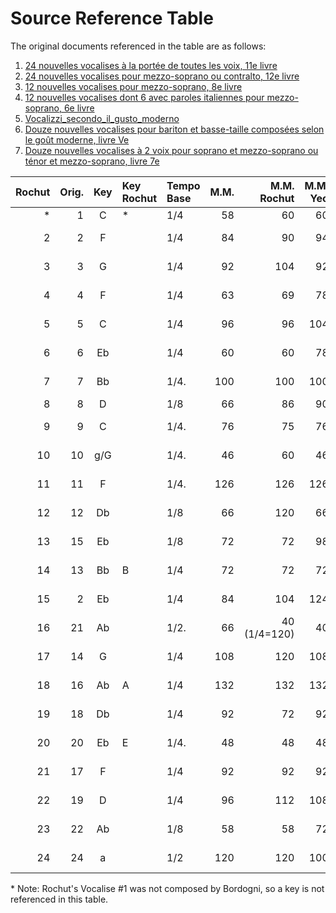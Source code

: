 # Source Reference Table

The original documents referenced in the table are as follows:

1. [24 nouvelles vocalises à la portée de toutes les voix, 11e livre](01-24_nouvelles_vocalises_à_la_portée_de_toutes_les_voix-11e_livre/000-BnF_CompleteSource.pdf)
2. [24 nouvelles vocalises pour mezzo-soprano ou contralto, 12e livre](02-24_nouvelles_vocalises_pour_mezzo-soprano_ou_contralto-12e_livre/000-BnF_CompleteSource.pdf)
3. [12 nouvelles vocalises pour mezzo-soprano, 8e livre](03-12_nouvelles_vocalises_pour_mezzo-soprano-8e_livre/000-BnF_CompleteSource.pdf)
4. [12 nouvelles vocalises dont 6 avec paroles italiennes pour mezzo-soprano, 6e livre](04-12_nouvelles_vocalises_dont_6_avec_paroles_italiennes_pour_mezzo-soprano-6e_livre/000-BnF_CompleteSource.pdf)
5. [Vocalizzi_secondo_il_gusto_moderno](05-Vocalizzi_secondo_il_gusto_moderno/000-IMSLP_CompleteSource.pdf)
6. [Douze nouvelles vocalises pour bariton et basse-taille composées selon le goût moderne, livre Ve](06-Douze_nouvelles_vocalises_pour_bariton_et_basse-taille_composées_selon_le_goût_moderne-livre_Ve/000-BnF_CompleteSource.pdf)
7. [Douze nouvelles vocalises à 2 voix pour soprano et mezzo-soprano ou ténor et mezzo-soprano, livre 7e](07-Douze_nouvelles_vocalises_à_2_voix_pour_soprano_et_mezzo-soprano_ou_ténor_et_mezzo-soprano-livre_7e/000-BnF_CompleteSource.pdf)

| Rochut | Orig. | Key | Key <br /> Rochut | Tempo <br /> Base    | M.M. | M.M. <br />Rochut | M.M. <br />Yeo | Source Pages          | Original <br /> Document | Pub. Date |
|-------:|------:|:---:|:------------------|:-------------------- |-----:|------------------:|---------------:|:----------------------|:-------------------------|:---------:| 
| \*      | 1     | C   | \*                 | 1/4                  | 58   | 60                | 60             | [001_p1.pdf](01-24_nouvelles_vocalises_à_la_portée_de_toutes_les_voix-11e_livre/001_p1.pdf)      | [1](01-24_nouvelles_vocalises_à_la_portée_de_toutes_les_voix-11e_livre/00-BnF_CompleteSource.pdf)                  | 1840      |
| 2      | 2     | F   |                   | 1/4                  | 84   | 90                | 94             | [002_pp2-3.pdf](01-24_nouvelles_vocalises_à_la_portée_de_toutes_les_voix-11e_livre/002_pp2-3.pdf)   | [1](01-24_nouvelles_vocalises_à_la_portée_de_toutes_les_voix-11e_livre/00-BnF_CompleteSource.pdf)                  | 1840      |
| 3      | 3     | G   |                   | 1/4                  | 92   | 104               | 92             | [03_pp4-5.pdf](01-24_nouvelles_vocalises_à_la_portée_de_toutes_les_voix-11e_livre/03_pp4-5.pdf)    | [1](01-24_nouvelles_vocalises_à_la_portée_de_toutes_les_voix-11e_livre/00-BnF_CompleteSource.pdf)                  | 1840      |
| 4      | 4     | F   |                   | 1/4                  | 63   | 69                | 78             | [04_pp6-7.pdf](01-24_nouvelles_vocalises_à_la_portée_de_toutes_les_voix-11e_livre/04_pp6-7.pdf)    | [1](01-24_nouvelles_vocalises_à_la_portée_de_toutes_les_voix-11e_livre/00-BnF_CompleteSource.pdf)                  | 1840      |
| 5      | 5     | C   |                   | 1/4                  | 96   | 96                | 104            | [05_pp8-9.pdf](01-24_nouvelles_vocalises_à_la_portée_de_toutes_les_voix-11e_livre/05_pp8-9.pdf)    | [1](01-24_nouvelles_vocalises_à_la_portée_de_toutes_les_voix-11e_livre/00-BnF_CompleteSource.pdf)                  | 1840      |
| 6      | 6     | Eb  |                   | 1/4                  | 60   | 60                | 78             | [06_pp10-11.pdf](01-24_nouvelles_vocalises_à_la_portée_de_toutes_les_voix-11e_livre/06_pp10-11.pdf)  | [1](01-24_nouvelles_vocalises_à_la_portée_de_toutes_les_voix-11e_livre/00-BnF_CompleteSource.pdf)                  | 1840      |
| 7      | 7     | Bb  |                   | 1/4.                 | 100  | 100               | 100            | [07_pp12-14.pdf](01-24_nouvelles_vocalises_à_la_portée_de_toutes_les_voix-11e_livre/07_pp12-14.pdf)  | [1](01-24_nouvelles_vocalises_à_la_portée_de_toutes_les_voix-11e_livre/00-BnF_CompleteSource.pdf)                  | 1840      |
| 8      | 8     | D   |                   | 1/8                  | 66   | 86                | 90             | [08_p15.pdf](01-24_nouvelles_vocalises_à_la_portée_de_toutes_les_voix-11e_livre/08_p15.pdf)      | [1](01-24_nouvelles_vocalises_à_la_portée_de_toutes_les_voix-11e_livre/00-BnF_CompleteSource.pdf)                  | 1840      |
| 9      | 9     | C   |                   | 1/4.                 | 76   | 75                | 76             | [09_pp16-17.pdf](01-24_nouvelles_vocalises_à_la_portée_de_toutes_les_voix-11e_livre/09_pp16-17.pdf)  | [1](01-24_nouvelles_vocalises_à_la_portée_de_toutes_les_voix-11e_livre/00-BnF_CompleteSource.pdf)                  | 1840      |
| 10     | 10    | g/G |                   | 1/4.                 | 46   | 60                | 46             | [10_pp18-19.pdf](01-24_nouvelles_vocalises_à_la_portée_de_toutes_les_voix-11e_livre/10_pp18-19.pdf)  | [1](01-24_nouvelles_vocalises_à_la_portée_de_toutes_les_voix-11e_livre/00-BnF_CompleteSource.pdf)                  | 1840      |
| 11     | 11    | F   |                   | 1/4.                 | 126  | 126               | 126            | [11_pp20-21.pdf](01-24_nouvelles_vocalises_à_la_portée_de_toutes_les_voix-11e_livre/11_20-21.pdf)  | [1](01-24_nouvelles_vocalises_à_la_portée_de_toutes_les_voix-11e_livre/00-BnF_CompleteSource.pdf)                  | 1840      |
| 12     | 12    | Db  |                   | 1/8                  | 66   | 120               | 66             | [12_pp22-23.pdf](01-24_nouvelles_vocalises_à_la_portée_de_toutes_les_voix-11e_livre/12_pp22-23.pdf)  | [1](01-24_nouvelles_vocalises_à_la_portée_de_toutes_les_voix-11e_livre/00-BnF_CompleteSource.pdf)                  | 1840      |
| 13     | 15    | Eb  |                   | 1/8                  | 72   | 72                | 98             | [15_pp30-31.pdf](01-24_nouvelles_vocalises_à_la_portée_de_toutes_les_voix-11e_livre/15_pp30-31.pdf)  | [1](01-24_nouvelles_vocalises_à_la_portée_de_toutes_les_voix-11e_livre/00-BnF_CompleteSource.pdf)                  | 1840      |
| 14     | 13    | Bb  | B                 | 1/4                  | 72   | 72                | 72             | [13_pp24-26.pdf](01-24_nouvelles_vocalises_à_la_portée_de_toutes_les_voix-11e_livre/13_24-26.pdf)  | [1](01-24_nouvelles_vocalises_à_la_portée_de_toutes_les_voix-11e_livre/00-BnF_CompleteSource.pdf)                  | 1840      |
| 15     | 2     | Eb  |                   | 1/4                  | 84   | 104               | 124            | [02_pp4-6.pdf](02-24_nouvelles_vocalises_pour_mezzo-soprano_ou_contralto-12e_livre/02_pp4-6.pdf)    | [2](02-24_nouvelles_vocalises_pour_mezzo-soprano_ou_contralto-12e_livre/00-BnF_CompleteSource.pdf)                  | 1855      |
| 16     | 21    | Ab  |                   | 1/2.                 | 66   | 40 (1/4=120)      | 40             | [21_pp44-45.pdf](01-24_nouvelles_vocalises_à_la_portée_de_toutes_les_voix-11e_livre/21_pp44-45.pdf)  | [1](01-24_nouvelles_vocalises_à_la_portée_de_toutes_les_voix-11e_livre/00-BnF_CompleteSource.pdf)                  | 1840      |
| 17     | 14    | G   |                   | 1/4                  | 108  | 120               | 108            | [14_pp27-29.pdf](01-24_nouvelles_vocalises_à_la_portée_de_toutes_les_voix-11e_livre/14_27-29.pdf)  | [1](01-24_nouvelles_vocalises_à_la_portée_de_toutes_les_voix-11e_livre/00-BnF_CompleteSource.pdf)                  | 1840      |
| 18     | 16    | Ab  | A                 | 1/4                  | 132  | 132               | 132            | [16_pp32-35.pdf](01-24_nouvelles_vocalises_à_la_portée_de_toutes_les_voix-11e_livre/16_pp32-35.pdf)  | [1](01-24_nouvelles_vocalises_à_la_portée_de_toutes_les_voix-11e_livre/00-BnF_CompleteSource.pdf)                  | 1840      |
| 19     | 18    | Db  |                   | 1/4                  | 92   | 72                | 92             | [18_pp38-39.pdf](01-24_nouvelles_vocalises_à_la_portée_de_toutes_les_voix-11e_livre/18_pp38-39.pdf)  | [1](01-24_nouvelles_vocalises_à_la_portée_de_toutes_les_voix-11e_livre/00-BnF_CompleteSource.pdf)                  | 1840      |
| 20     | 20    | Eb  | E                 | 1/4.                 | 48   | 48                | 48             | [20_pp42-43.pdf](01-24_nouvelles_vocalises_à_la_portée_de_toutes_les_voix-11e_livre/20_pp42-43.pdf)  | [1](01-24_nouvelles_vocalises_à_la_portée_de_toutes_les_voix-11e_livre/00-BnF_CompleteSource.pdf)                  | 1840      |
| 21     | 17    | F   |                   | 1/4                  | 92   | 92                | 92             | [17_pp36-37.pdf](01-24_nouvelles_vocalises_à_la_portée_de_toutes_les_voix-11e_livre/17_pp36-37.pdf)  | [1](01-24_nouvelles_vocalises_à_la_portée_de_toutes_les_voix-11e_livre/00-BnF_CompleteSource.pdf)                  | 1840      |
| 22     | 19    | D   |                   | 1/4                  | 96   | 112               | 108            | [19_pp40-41.pdf](01-24_nouvelles_vocalises_à_la_portée_de_toutes_les_voix-11e_livre/19_pp40-41.pdf)  | [1](01-24_nouvelles_vocalises_à_la_portée_de_toutes_les_voix-11e_livre/00-BnF_CompleteSource.pdf)                  | 1840      |
| 23     | 22    | Ab  |                   | 1/8                  | 58   | 58                | 72             | [22_pp46-47.pdf](01-24_nouvelles_vocalises_à_la_portée_de_toutes_les_voix-11e_livre/22_pp46-47.pdf)  | [1](01-24_nouvelles_vocalises_à_la_portée_de_toutes_les_voix-11e_livre/00-BnF_CompleteSource.pdf)                  | 1840      |
| 24     | 24    | a   |                   | 1/2                  | 120  | 120               | 100            | [24_pp50-51.pdf](01-24_nouvelles_vocalises_à_la_portée_de_toutes_les_voix-11e_livre/24_pp50-51.pdf)  | [1](01-24_nouvelles_vocalises_à_la_portée_de_toutes_les_voix-11e_livre/00-BnF_CompleteSource.pdf)                  | 1840      |

\* Note: Rochut's Vocalise #1 was not composed by Bordogni, so a key is not referenced in this table.